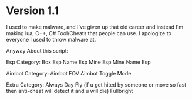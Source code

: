 # Version 1.1
I used to make malware, and I've given up that old career and instead I'm making lua, C++, C# Tool/Cheats that people can use. I apologize to everyone I used to throw malware at.

Anyway About this script:

Esp Category:
Box Esp
Name Esp
Mine Esp
Mine Name Esp

Aimbot Category:
Aimbot
FOV
Aimbot Toggle Mode

Extra Category:
Always Day
Fly (if u get hited by someone or move so fast then anti-cheat will detect it and u will die)
Fullbright
